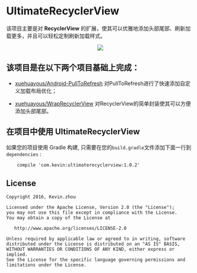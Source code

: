 # UltimateRecyclerView

该项目主要是对 **RecyclerView** 的扩展，使其可以优雅地添加头部尾部、刷新加载更多，并且可以轻松定制刷新加载样式。

<div align="center"><img src="https://raw.githubusercontent.com/xuehuayous/UltimateRecyclerView/master/sample.gif" /></div>

## 该项目是在以下两个项目基础上完成：

- [xuehuayous/Android-PullToRefresh](https://github.com/xuehuayous/Android-PullToRefresh) 对PullToRefresh进行了快速添加自定义加载布局优化；

- [xuehuayous/WrapRecyclerView](https://github.com/xuehuayous/WrapRecyclerView) 对RecyclerView的简单封装使其可以方便添加头部尾部。


## 在项目中使用 UltimateRecyclerView

如果您的项目使用 Gradle 构建, 只需要在您的`build.gradle`文件添加下面一行到 `dependencies` :

```
	compile 'com.kevin:ultimaterecyclerview:1.0.2'
```

## License

    Copyright 2016, Kevin.zhou

    Licensed under the Apache License, Version 2.0 (the "License");
    you may not use this file except in compliance with the License.
    You may obtain a copy of the License at

       http://www.apache.org/licenses/LICENSE-2.0

    Unless required by applicable law or agreed to in writing, software
    distributed under the License is distributed on an "AS IS" BASIS,
    WITHOUT WARRANTIES OR CONDITIONS OF ANY KIND, either express or implied.
    See the License for the specific language governing permissions and
    limitations under the License.
